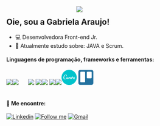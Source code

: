 
<img align="right" src="https://user-images.githubusercontent.com/104042912/202274416-4d1585a3-2d8e-4754-b646-d7a1e63c9b0b.png" width="320px" style="max-width: 100%;">


## Oie, sou a Gabriela Araujo!



- :computer: Desenvolvedora Front-end Jr.
- 🌱  Atualmente estudo sobre: JAVA e Scrum.

 #### Linguagens de programação, frameworks e ferramentas:
 
<img height="40" src="https://user-images.githubusercontent.com/104042912/202726408-e1b68752-0bdc-47ef-b54b-07d7d4183383.svg"><img height="40" src="https://user-images.githubusercontent.com/104042912/202726437-f0fcd471-0a3c-41cd-b122-9df4f46cefa9.svg"><img align="horizontal" height="40" style="margin-left:25px" src="https://user-images.githubusercontent.com/104042912/202726474-17ef4fac-9b8f-4827-84d7-daaebba5b598.svg">
<img height="40" src="https://camo.githubusercontent.com/dc9e7e657b4cd5ba7d819d1a9ce61434bd0ddbb94287d7476b186bd783b62279/68747470733a2f2f63646e2e6a7364656c6976722e6e65742f67682f64657669636f6e732f64657669636f6e2f69636f6e732f6769742f6769742d6f726967696e616c2e737667"><img height="40" 
src="https://user-images.githubusercontent.com/104032202/185528210-64bc3515-1ccd-4b07-8da6-15ab74e93c61.png"> <img height="40" src="https://user-images.githubusercontent.com/104042912/202726504-181fb2ea-4be1-469b-8408-17af50b9c31c.svg"><img height="40" src="https://user-images.githubusercontent.com/104042912/202726527-e0ac1f27-a3ee-4e07-8d92-5bb6e24d4cd8.svg"><img height="40" src="https://raw.githubusercontent.com/devicons/devicon/master/icons/canva/canva-original.svg"> <img height="40" src="https://raw.githubusercontent.com/devicons/devicon/master/icons/trello/trello-plain.svg">
<br><br>
#### 🔗 Me encontre:
[![Linkedin](https://img.shields.io/badge/-LinkedIn-blue?style=flat&logo=Linkedin&logoColor=white)](https://www.linkedin.com/in/gabrielaaraujolink/)
[<img src="https://img.shields.io/github/followers/gabriela-araujosilva?label=follow&style=social" height="22" title="Follow me" />](https://github.com/gabriela-araujosilva)
[![Gmail](https://img.shields.io/badge/-Gmail-c14438?style=flat&logo=Gmail&logoColor=white)](mailto:gabrielaaraujo.sil@gmail.com)
<br>



